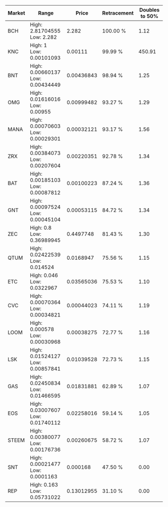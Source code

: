 | Market | Range | Price| Retracement | Doubles to 50% |
| --- | --- | --- | --- | --- |
| BCH | High: 2.81704555<br />Low: 2.282 | 2.282 | 100.00 % | 1.12 |
| KNC | High: 1<br />Low: 0.00101093 | 0.00111 | 99.99 % | 450.91 |
| BNT | High: 0.00660137<br />Low: 0.00434449 | 0.00436843 | 98.94 % | 1.25 |
| OMG | High: 0.01616016<br />Low: 0.00955 | 0.00999482 | 93.27 % | 1.29 |
| MANA | High: 0.00070603<br />Low: 0.00029301 | 0.00032121 | 93.17 % | 1.56 |
| ZRX | High: 0.00384073<br />Low: 0.00207604 | 0.00220351 | 92.78 % | 1.34 |
| BAT | High: 0.00185103<br />Low: 0.00087812 | 0.00100223 | 87.24 % | 1.36 |
| GNT | High: 0.00097524<br />Low: 0.00045104 | 0.00053115 | 84.72 % | 1.34 |
| ZEC | High: 0.8<br />Low: 0.36989945 | 0.4497748 | 81.43 % | 1.30 |
| QTUM | High: 0.02422539<br />Low: 0.014524 | 0.0168947 | 75.56 % | 1.15 |
| ETC | High: 0.046<br />Low: 0.0322967 | 0.03565036 | 75.53 % | 1.10 |
| CVC | High: 0.00070364<br />Low: 0.00034821 | 0.00044023 | 74.11 % | 1.19 |
| LOOM | High: 0.000578<br />Low: 0.00030968 | 0.00038275 | 72.77 % | 1.16 |
| LSK | High: 0.01524127<br />Low: 0.00857841 | 0.01039528 | 72.73 % | 1.15 |
| GAS | High: 0.02450834<br />Low: 0.01466595 | 0.01831881 | 62.89 % | 1.07 |
| EOS | High: 0.03007607<br />Low: 0.01740112 | 0.02258016 | 59.14 % | 1.05 |
| STEEM | High: 0.00380077<br />Low: 0.00176736 | 0.00260675 | 58.72 % | 1.07 |
| SNT | High: 0.00021477<br />Low: 0.0001163 | 0.000168 | 47.50 % | 0.00 |
| REP | High: 0.163<br />Low: 0.05731022 | 0.13012955 | 31.10 % | 0.00 |
